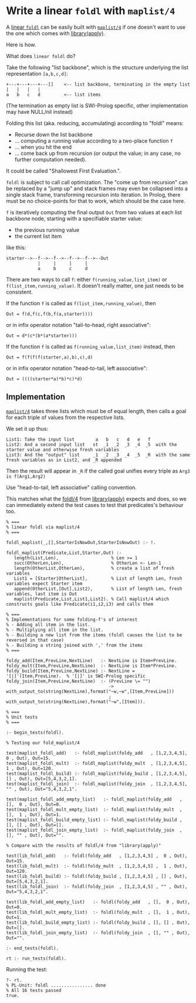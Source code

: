 # Write a linear `foldl` with `maplist/4`

A [linear `foldl`](https://en.wikipedia.org/wiki/Fold_(higher-order_function)) can be easily built
with [`maplist/4`](https://www.swi-prolog.org/pldoc/doc_for?object=maplist/4) if one doesn't want to use the one which comes with [library(apply)](https://www.swi-prolog.org/pldoc/man?predicate=foldl/4).

Here is how.

What does `linear foldl` do?

Take the following "list backbone", which is the structure underlying the list representation `[a,b,c,d]`:

```
+---+---+---+---[]    <-- list backbone, terminating in the empty list
|   |   |   |
a   b   c   d         <-- list items
```

(The termination as empty list is SWI-Prolog specific, other implementation may have NULL/nil instead)

Folding this list (aka. reducing, accumulating) according to "foldl" means:

- Recurse down the list backbone
- ... computing a running value according to a two-place function `f` 
- ... when you hit the end
- ... come back up from recursion (or output the value; in any case, no further computation needed).

It could be called "Shallowest First Evaluation.".

`foldl` is subject to call call optimization. The "come up from recursion" can be replaced by a "jump up" and
stack frames may even be collapsed into a single stack frame, transforming recursion into iteration. In Prolog,
there must be no choice-points for that to work, which should be the case here.

`f` is iteratively computing the final output `Out` from two values at each list backbone node, starting with a 
specifiable starter value:

- the previous running value
- the current list item

like this:

```
starter-->--f-->--f-->--f-->--f-->--Out
            |     |     |     |
            a     b     c     d
```

There are two ways to call `f`: either `f(running_value,list_item)`  or `f(list_item,running_value)`. It doesn't
really matter, one just needs to be consistent.

If the function `f` is called as `f(list_item,running_value)`, then

```
Out = f(d,f(c,f(b,f(a,starter))))
```

or in infix operator notation "tail-to-head, right associative":

```
Out = d*(c*(b*(a*starter)))   
```

If the function `f` is called as `f(running_value,list_item)` instead, then

```
Out = f(f(f(f(starter,a),b),c),d)
```

or in infix operator notation "head-to-tail, left associative":

```
Out = ((((starter*a)*b)*c)*d)  
```

## Implementation

[`maplist/4`](https://www.swi-prolog.org/pldoc/doc_for?object=maplist/4) takes three lists which must be of equal
length, then calls a goal for each triple of values from the respective lists.

We set it up thus:

```
List1: Take the input list        a   b   c   d   e   f
List2: And a second input list   st  _1  _2  _3  _4  _5  with the starter value and otherwise fresh variables
List3: And the "output" list     _1  _2  _3  _4  _5  _R  with the same fresh variables as in List2, and _R appended
```

Then the result will appear in `_R` if the called goal unifies every triple as `Arg3 is f(Arg1,Arg2)`

Use "head-to-tail, left associative" calling convention.

This matches what the [foldl/4](https://www.swi-prolog.org/pldoc/doc_for?object=foldl/4) from [library(apply)](https://www.swi-prolog.org/pldoc/man?section=apply) expects and does, so we can immediately extend the test cases
to test that predicates's behaviour too.

```logtalk
% ===
% linear foldl via maplist/4
% ===

foldl_maplist(_,[],StarterIsNowOut,StarterIsNowOut) :- !.

foldl_maplist(Predicate,List,Starter,Out) :-
   length(List,Len),                    % Len >= 1
   succ(OtherLen,Len),                  % OtherLen <- Len-1
   length(OtherList,OtherLen),          % create a list of fresh variables
   List1 = [Starter|OtherList],         % List of length Len, fresh variables expect Starter item
   append(OtherList,[Out],List2),       % List of length Len, fresh variables, last item is Out
   maplist(Predicate,List,List1,List2). % Call maplist/4 which constructs goals like Predicate(i1,i2,i3) and calls them

% ===
% Implementations for some folding-f's of interest
% - Adding all item in the list.
% - Multiplying all item in the list.
% - Building a new list from the items (foldl causes the list to be reversed in that case)
% - Building a string joined with ',' from the items
% ===

foldy_add(Item,PrevLine,NextLine)   :- NextLine is Item+PrevLine.
foldy_mult(Item,PrevLine,NextLine)  :- NextLine is Item*PrevLine.
foldy_build(Item,PrevLine,NextLine) :- NextLine = '[|]'(Item,PrevLine).  % '[|]' is SWI-Prolog specific
foldy_join(Item,PrevLine,NextLine)  :- (PrevLine \= "")
                                       -> with_output_to(string(NextLine),format("~w,~w",[Item,PrevLine]))
                                       ;  with_output_to(string(NextLine),format("~w",[Item])).

% ===
% Unit tests
% ===

:- begin_tests(foldl).

% Testing our fold_maplist/4

test(maplist_foldl_add)   :- foldl_maplist(foldy_add   , [1,2,3,4,5],  0 , Out), Out=15.
test(maplist_foldl_mult)  :- foldl_maplist(foldy_mult  , [1,2,3,4,5],  1 , Out), Out=120.
test(maplist_foldl_build) :- foldl_maplist(foldy_build , [1,2,3,4,5], [] , Out), Out=[5,4,3,2,1].
test(maplist_foldl_join)  :- foldl_maplist(foldy_join  , [1,2,3,4,5], "" , Out), Out="5,4,3,2,1".

test(maplist_foldl_add_empty_list)   :- foldl_maplist(foldy_add   , [],  0 , Out), Out=0.
test(maplist_foldl_mult_empty_list)  :- foldl_maplist(foldy_mult  , [],  1 , Out), Out=1.
test(maplist_foldl_build_empty_list) :- foldl_maplist(foldy_build , [], [] , Out), Out=[].
test(maplist_foldl_join_empty_list)  :- foldl_maplist(foldy_join  , [], "" , Out), Out="".

% Compare with the results of foldl/4 from "library(apply)"

test(lib_foldl_add)   :- foldl(foldy_add   , [1,2,3,4,5] ,  0 , Out), Out=15.
test(lib_foldl_mult)  :- foldl(foldy_mult  , [1,2,3,4,5] ,  1 , Out), Out=120.
test(lib_foldl_build) :- foldl(foldy_build , [1,2,3,4,5] , [] , Out), Out=[5,4,3,2,1].
test(lib_foldl_join)  :- foldl(foldy_join  , [1,2,3,4,5] , "" , Out), Out="5,4,3,2,1".

test(lib_foldl_add_empty_list)   :- foldl(foldy_add   , [],  0 , Out), Out=0.
test(lib_foldl_mult_empty_list)  :- foldl(foldy_mult  , [],  1 , Out), Out=1.
test(lib_foldl_build_empty_list) :- foldl(foldy_build , [], [] , Out), Out=[].
test(lib_foldl_join_empty_list)  :- foldl(foldy_join  , [], "" , Out), Out="".

:- end_tests(foldl).

rt :- run_tests(foldl).
```

Running the test:

```
?- rt.
% PL-Unit: foldl ................ done
% All 16 tests passed
true.
```
